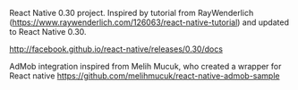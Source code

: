 React Native 0.30 project. Inspired by tutorial from RayWenderlich (https://www.raywenderlich.com/126063/react-native-tutorial) and updated to React Native 0.30.

http://facebook.github.io/react-native/releases/0.30/docs

AdMob integration inspired from Melih Mucuk, who created a wrapper for React native 
https://github.com/melihmucuk/react-native-admob-sample
